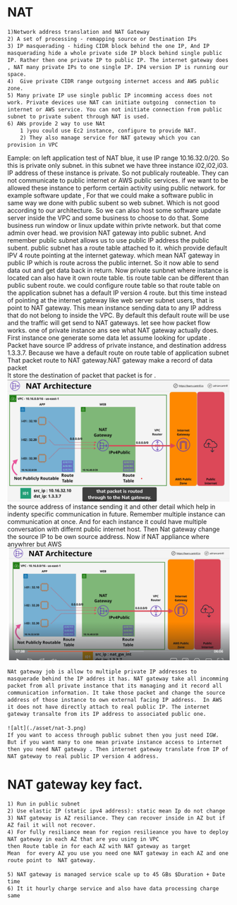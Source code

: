 # NAT   
    1)Network address translation and NAT Gateway
    2) A set of processing - remapping source or Destination IPs
    3) IP masquerading - hiding CIDR block behind the one IP, And IP masquerading hide a whole private side IP block behind single public IP. Rather then one private IP to public IP. The internet gateway does , NAT many private IPs to one single IP. IP4 version IP is running our space. 
    4)  Give private CIDR range outgoing internet access and AWS public zone.
    5) Many private IP use single public IP incomming access does not work. Private devices use NAT can initiate outgoing  connection to internet or AWS service. You can not initiate connection from public subnet to private subent through NAT is used.
    6) AWs provide 2 way to use NAt
        1 )you could use Ec2 instance, configure to provide NAT. 
        2) They also manage service for NAT gateway which you can provision in VPC
    
Eample:
    on left application test of NAT blue, it use IP range 10.16.32.0/20. So this is private only subnet. in this subnet we have three instance i02,i02,i03. IP address of these instance is private. So not publicaly routeable. They can not communicate to public internet or AWS public services.  if we want to be allowed these instance to perform certain activity using public network. for example software update , For that we could make a software public in same way we done with public subent so web subnet. Which is not good according to our architecture. 
    So we can also host some software update server inside the VPC and some business to choose to do that. Some business run window or linux update within privte network. but that come admin over head.
    we provision NAT gateway into public subnet. And remember public subnet allows us to use public IP address the public subent. public subnet has a route table attached to it. which provide default IPV 4 route pointing at the internet gateway. which mean NAT gateway in public IP which is route across the public internet. So it now able to send data out and get data back in return. Now private sunbnet where instance is located can also have it own route table. tis route table can be different than public subent route. we could configure route table so that route table on the application subnet has a default IP version 4 route. but this time instead of pointing at the internet gateway  like web server subnet users, that is point to NAT gateway. This mean instance sending data to any IP address  that do not belong to inside the VPC. 
    By default this default route will be use and the traffic will get send to NAT gateways. let see how packet flow works. one of private instance ans see what NAT gateway actually does.  First instance one generate some data let assume looking for update . Packet have source IP address of private instance, and destination address 1.3.3.7.  Because we have a default route  on route table of application subnet That packet route to NAT gateway.NAT gateway make a record of data packet   
    It store the destination of packet  that packet is for . 
    ![alt](./asset/nat-1.png)
    the source address of instance sending it and other detail which help in indenty specific communication in future. Remember multiple instance can communication at once. And for each instance it could have multiple conversation with differnt public internet host.
    Then Nat gateway change the source IP to be own source address. Now if NAT appliance where anywhrer but AWS  
![alt](./asset/nat-2.png)

    NAt gateway job is allow to multiple private IP addresses to masquerade behind the IP addres it has. NAT gateway take all incomming packet from all private instance that its managing and it record all communication information. It take those packet and change the source address of those instance to own external facing IP address.  In AWS it does not have directly attach to real public IP. The internet gateway transalte from its IP address to associated public one. 

    ![alt](./asset/nat-3.png)
    If you want to access through public subnet then you just need IGW. But if you want many to one mean private instance access to internet then you need NAT gateway . Then internet gateway translate from IP of NAT gateway to real public IP version 4 address. 

# NAT gateway key fact.
    1) Run in public subnet
    2) Use elastic IP (static ipv4 address): static mean Ip do not change
    3) NAT gateway is AZ resiliance. They can recover inside in AZ but if AZ fail it will not recover. 
    4) For fully resiliance mean for region resilieance you have to deploy NAT gateway in each AZ that are you using in VPC
    then Route table in for each AZ with NAT gateway as target
    Mean  for every AZ you use you need one NAT gateway in each AZ and one route point to  NAT gateway.

    5) NAT gateway is managed service scale up to 45 GBs $Duration + Date time 
    6) It it hourly charge service and also have data processing charge same  